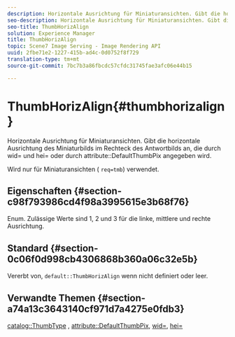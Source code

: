 ```yaml
---
description: Horizontale Ausrichtung für Miniaturansichten. Gibt die horizontale Ausrichtung des Miniaturbilds im Rechteck des Antwortbilds an, die durch wid= und hei= oder durch das Attribut DefaultThumbPix angegeben wird.
seo-description: Horizontale Ausrichtung für Miniaturansichten. Gibt die horizontale Ausrichtung des Miniaturbilds im Rechteck des Antwortbilds an, die durch wid= und hei= oder durch das Attribut DefaultThumbPix angegeben wird.
seo-title: ThumbHorizAlign
solution: Experience Manager
title: ThumbHorizAlign
topic: Scene7 Image Serving - Image Rendering API
uuid: 2fbe71e2-1227-415b-ad4c-0d0752f8f729
translation-type: tm+mt
source-git-commit: 7bc7b3a86fbcdc57cfdc31745fae3afc06e44b15

---
```



# ThumbHorizAlign{#thumbhorizalign}

Horizontale Ausrichtung für Miniaturansichten. Gibt die horizontale Ausrichtung des Miniaturbilds im Rechteck des Antwortbilds an, die durch wid= und hei= oder durch attribute::DefaultThumbPix angegeben wird.

Wird nur für Miniaturansichten ( `req=tmb`) verwendet.

## Eigenschaften {#section-c98f793986cd4f98a3995615e3b68f76}

Enum. Zulässige Werte sind 1, 2 und 3 für die linke, mittlere und rechte Ausrichtung.

## Standard {#section-0c06f0d998cb4306868b360a06c32e5b}

Vererbt von, `default::ThumbHorizAlign` wenn nicht definiert oder leer.

## Verwandte Themen {#section-a74a13c3643140cf971d7a4275e0fdb3}

[catalog::ThumbType](../../../../../is-api/image-catalog/image-serving-api-ref/c-image-catalog-reference/c-image-svg-data-reference/c-image-data-reference/r-thumbtype-cat.md#reference-41149ddffc8749cba2f8d9c8e2611e03) , [attribute::DefaultThumbPix](../../../../../is-api/image-catalog/image-serving-api-ref/c-image-catalog-reference/c-attributes-reference/r-defaultthumbpix.md#reference-cf52bb74bed2466e8bc8adb0cacd6141), [wid=](../../../../../is-api/http-ref/image-serving-api-ref/c-http-protocol-reference/c-command-reference/r-is-http-wid.md#reference-bfeadcb67bf4485f851eb21345527e47), [hei=](../../../../../is-api/http-ref/image-serving-api-ref/c-http-protocol-reference/c-command-reference/r-is-http-hei.md#reference-6d6f556ccc0e4b98a815e8a5c1944a96)
